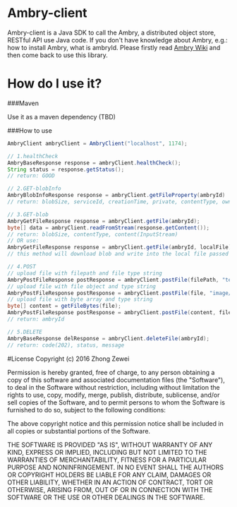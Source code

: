 # Ambry-client
Ambry-client is a Java SDK to call the Ambry, a distributed object store, RESTful API use Java code. If you don't have knowledge about Ambry, e.g.: how to install Ambry, what is ambryId. Please firstly read [Ambry Wiki](https://github.com/linkedin/ambry/wiki) and then come back to use this library.

# How do I use it?

###Maven

Use it as a maven dependency (TBD)

###How to use
```Java
AmbryClient ambryClient = AmbryClient("localhost", 1174);

// 1.healthCheck
AmbryBaseResponse response = ambryClient.healthCheck();
String status = response.getStatus();
// return: GOOD

// 2.GET-blobInfo
AmbryBlobInfoResponse response = ambryClient.getFileProperty(ambryId)
// return: blobSize, serviceId, creationTime, private, contentType, ownerId, umDesc

// 3.GET-blob
AmbryGetFileResponse response = ambryClient.getFile(ambryId);
byte[] data = ambryClient.readFromStream(response.getContent());
// return: blobSize, contentType, content(InputStream)
// OR use:
AmbryGetFileResponse response = ambryClient.getFile(ambryId, localFile);
// this method will download blob and write into the local file passed in

// 4.POST
// upload file with filepath and file type string
AmbryPostFileResponse postResponse = ambryClient.postFile(filePath, "text/plain");
// upload file with file object and type string
AmbryPostFileResponse postResponse = ambryClient.postFile(file, "image/jpg");
// upload file with byte array and type string
byte[] content = getFileBytes(file);
AmbryPostFileResponse postResponse = ambryClient.postFile(content, fileTypeString);
// return: ambryId

// 5.DELETE
AmbryBaseResponse delResponse = ambryClient.deleteFile(ambryId);
// return: code(202), status, message
```

#License
Copyright (c) 2016 Zhong Zewei

Permission is hereby granted, free of charge, to any person obtaining a copy of this software and associated documentation files (the "Software"), to deal in the Software without restriction, including without limitation the rights to use, copy, modify, merge, publish, distribute, sublicense, and/or sell copies of the Software, and to permit persons to whom the Software is furnished to do so, subject to the following conditions:

The above copyright notice and this permission notice shall be included in all copies or substantial portions of the Software.

THE SOFTWARE IS PROVIDED "AS IS", WITHOUT WARRANTY OF ANY KIND, EXPRESS OR IMPLIED, INCLUDING BUT NOT LIMITED TO THE WARRANTIES OF MERCHANTABILITY, FITNESS FOR A PARTICULAR PURPOSE AND NONINFRINGEMENT. IN NO EVENT SHALL THE AUTHORS OR COPYRIGHT HOLDERS BE LIABLE FOR ANY CLAIM, DAMAGES OR OTHER LIABILITY, WHETHER IN AN ACTION OF CONTRACT, TORT OR OTHERWISE, ARISING FROM, OUT OF OR IN CONNECTION WITH THE SOFTWARE OR THE USE OR OTHER DEALINGS IN THE SOFTWARE.

